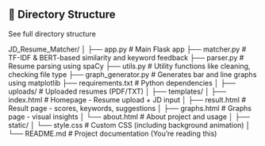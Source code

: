 
## 📂 Directory Structure

See full directory structure 


JD_Resume_Matcher/
│
├── app.py                     # Main Flask app
├── matcher.py                 # TF-IDF & BERT-based similarity and keyword feedback
├── parser.py                  # Resume parsing using spaCy
├── utils.py                   # Utility functions like cleaning, checking file type
├── graph_generator.py         # Generates bar and line graphs using matplotlib
├── requirements.txt           # Python dependencies
│
├── uploads/                   # Uploaded resumes (PDF/TXT)
│
├── templates/
│   ├── index.html             # Homepage - Resume upload + JD input
│   ├── result.html            # Result page - scores, keywords, suggestions
│   ├── graphs.html            # Graphs page - visual insights
│   └── about.html             # About project and usage
│
├── static/
│   └── style.css              # Custom CSS (including background animation)
│
└── README.md                  # Project documentation (You’re reading this)
